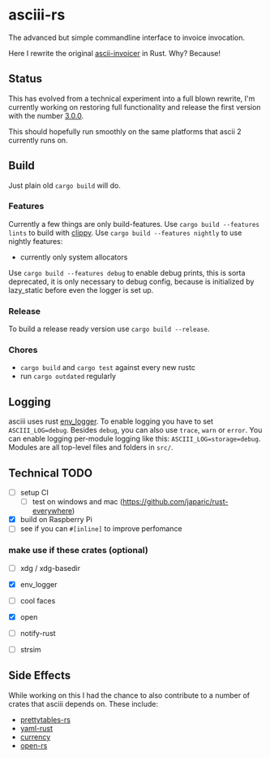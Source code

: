 # asciii-rs

The advanced but simple commandline interface to invoice invocation.

Here I rewrite the original [ascii-invoicer](http://github.com/ascii-dresden/ascii-invoicer) in Rust. Why? Because!

## Status

This has evolved from a technical experiment into a full blown rewrite,
I'm currently working on restoring full functionality and release the first version with the number [3.0.0](https://github.com/hoodie/asciii-rs/milestones/3.0.0).

This should hopefully run smoothly on the same platforms that ascii 2 currently runs on.


## Build

Just plain old `cargo build` will do.

### Features

Currently a few things are only build-features.
Use `cargo build --features lints` to build with [clippy](https://github.com/Manishearth/rust-clippy).
Use `cargo build --features nightly` to use nightly features:
  * currently only system allocators

Use `cargo build --features debug` to enable debug prints, this is sorta deprecated, it is only necessary to debug config, because is initialized by lazy_static before even the logger is set up.

### Release
To build a release ready version use `cargo build --release`.

### Chores

* `cargo build` and `cargo test` against every new rustc
* run `cargo outdated` regularly


## Logging

asciii uses rust [env_logger](http://doc.rust-lang.org/log/env_logger).
To enable logging you have to set `ASCIII_LOG=debug`.
Besides `debug`, you can also use `trace`, `warn` or `error`.
You can enable logging per-module logging like this: `ASCIII_LOG=storage=debug`.
Modules are all top-level files and folders in `src/`.

## Technical TODO

* [ ] setup CI
    * [ ] test on windows and mac (https://github.com/japaric/rust-everywhere)
* [x] build on Raspberry Pi
* [ ] see if you can `#[inline]` to improve perfomance

### make use if these crates (optional)

* [ ] xdg / xdg-basedir
* [x] env_logger
* [ ] cool faces
* [x] open
* [ ] notify-rust
* [ ] strsim


## Side Effects

While working on this I had the chance to also contribute to a number of crates that asciii depends on.
These include:

* [prettytables-rs](https://github.com/phsym/prettytable-rs/)
* [yaml-rust](https://github.com/chyh1990/yaml-rust)
* [currency](https://github.com/Tahler/rust-lang-currency)
* [open-rs](https://github.com/byron/open-rs)
